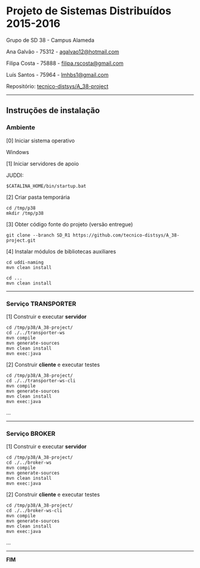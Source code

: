# Projeto de Sistemas Distribuídos 2015-2016 #

Grupo de SD 38 - Campus Alameda

Ana Galvão - 75312 - agalvao12@hotmail.com

Filipa Costa - 75888 - filipa.rscosta@gmail.com

Luís Santos - 75964 - lmhbs1@gmail.com



Repositório:
[tecnico-distsys/A_38-project](https://github.com/tecnico-distsys/A_38-project/)

-------------------------------------------------------------------------------

## Instruções de instalação 


### Ambiente

[0] Iniciar sistema operativo

Windows


[1] Iniciar servidores de apoio

JUDDI:

```
$CATALINA_HOME/bin/startup.bat
```


[2] Criar pasta temporária

```
cd /tmp/p38
mkdir /tmp/p38 
```


[3] Obter código fonte do projeto (versão entregue)

```
git clone --branch SD_R1 https://github.com/tecnico-distsys/A_38-project.git
```


[4] Instalar módulos de bibliotecas auxiliares

```
cd uddi-naming
mvn clean install
```

```
cd ...
mvn clean install
```


-------------------------------------------------------------------------------

### Serviço TRANSPORTER

[1] Construir e executar **servidor**

```
cd /tmp/p38/A_38-project/ 
cd ./../transporter-ws
mvn compile 
mvn generate-sources
mvn clean install
mvn exec:java
```

[2] Construir **cliente** e executar testes

```
cd /tmp/p38/A_38-project/ 
cd ./../transporter-ws-cli
mvn compile
mvn generate-sources
mvn clean install
mvn exec:java
```

...


-------------------------------------------------------------------------------

### Serviço BROKER

[1] Construir e executar **servidor**

```
cd /tmp/p38/A_38-project/ 
cd ./../broker-ws
mvn compile
mvn generate-sources
mvn clean install
mvn exec:java
```


[2] Construir **cliente** e executar testes

```
cd /tmp/p38/A_38-project/ 
cd ./../broker-ws-cli
mvn compile
mvn generate-sources
mvn clean install
mvn exec:java
```

...

-------------------------------------------------------------------------------
**FIM**
